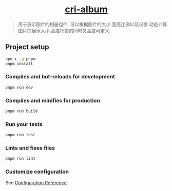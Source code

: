 <h1 align="center"><a href="https://github.com/1357885"13 target="_blank">cri-album</a></h1>

> 用于展示图片的相册组件, 可以根据图片的大小 宽高比例以及设置 动态计算图片的展示大小,高度托管的同时又高度可定义. 

## Project setup

```bash
npm i -g pnpm
pnpm install
```

### Compiles and hot-reloads for development

```bash
pnpm run dev
```

### Compiles and minifies for production

```bash
pnpm run build
```

### Run your tests

```bash
pnpm run test
```

### Lints and fixes files

```bash
pnpm run lint
```

### Customize configuration

See [Configuration Reference](https://cli.vuejs.org/config/).
